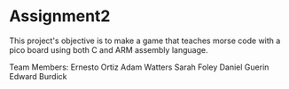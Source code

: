 # Assignment2

This project's objective is to make a game that teaches morse code with a pico board using both C and ARM assembly language.

Team Members:
Ernesto Ortiz
Adam Watters
Sarah Foley
Daniel Guerin
Edward Burdick

